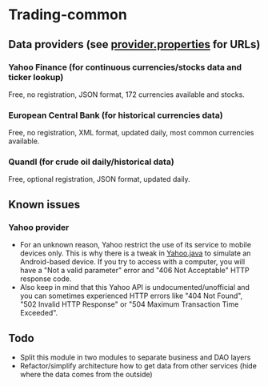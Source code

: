 # Trading-common

## Data providers (see [provider.properties](src/main/resources/provider.properties) for URLs)

### Yahoo Finance (for continuous currencies/stocks data and ticker lookup)
Free, no registration, JSON format, 172 currencies available and stocks.

### European Central Bank (for historical currencies data)
Free, no registration, XML format, updated daily, most common currencies available.

### Quandl (for crude oil daily/historical data)
Free, optional registration, JSON format, updated daily.

## Known issues
### Yahoo provider
* For an unknown reason, Yahoo restrict the use of its service to mobile devices only. This is why there is a tweak in [Yahoo.java](src/main/java/fr/ymanvieu/trading/provider/rate/yahoo/Yahoo.java) to simulate an Android-based device. If you try to access with a computer, you will have a "Not a valid parameter" error and "406 Not Acceptable" HTTP response code.
* Also keep in mind that this Yahoo API is undocumented/unofficial and you can sometimes experienced HTTP errors like "404 Not Found", "502 Invalid HTTP Response" or "504 Maximum Transaction Time Exceeded".

## Todo
* Split this module in two modules to separate business and DAO layers
* Refactor/simplify architecture how to get data from other services (hide where the data comes from the outside)
